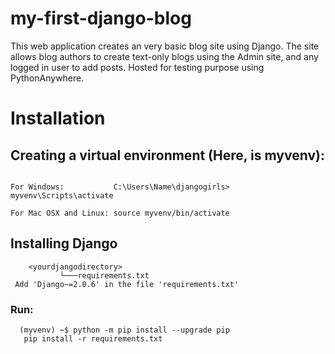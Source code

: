 # my-first-django-blog

This web application creates an very basic blog site using Django. 
The site allows blog authors to create text-only blogs using the Admin site, and any logged in user to add posts.
Hosted for testing purpose using PythonAnywhere.

# Installation
## Creating a virtual environment (Here, is myvenv):
  ```python3 -m venv myvenv
  
  For Windows:           C:\Users\Name\djangogirls> myvenv\Scripts\activate
  
  For Mac OSX and Linux: source myvenv/bin/activate
  ```
## Installing Django
```
    <yourdjangodirectory>
           └───requirements.txt
 Add 'Django~=2.0.6' in the file 'requirements.txt'

```

### Run:
```
  (myvenv) ~$ python -m pip install --upgrade pip
   pip install -r requirements.txt
```
